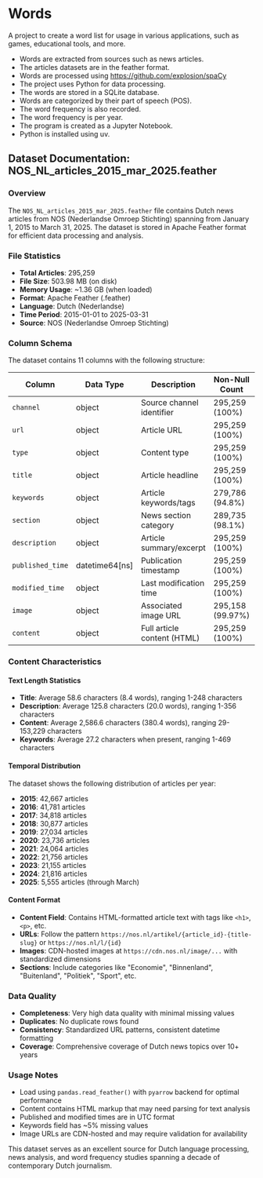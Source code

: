 # Words

A project to create a word list for usage in various applications, such as games, educational tools, and more.

- Words are extracted from sources such as news articles.
- The articles datasets are in the feather format.
- Words are processed using https://github.com/explosion/spaCy
- The project uses Python for data processing.
- The words are stored in a SQLite database.
- Words are categorized by their part of speech (POS).
- The word frequency is also recorded.
- The word frequency is per year.
- The program is created as a Jupyter Notebook.
- Python is installed using uv.

## Dataset Documentation: NOS_NL_articles_2015_mar_2025.feather

### Overview
The `NOS_NL_articles_2015_mar_2025.feather` file contains Dutch news articles from NOS (Nederlandse Omroep Stichting) spanning from January 1, 2015 to March 31, 2025. The dataset is stored in Apache Feather format for efficient data processing and analysis.

### File Statistics
- **Total Articles**: 295,259
- **File Size**: 503.98 MB (on disk)
- **Memory Usage**: ~1.36 GB (when loaded)
- **Format**: Apache Feather (.feather)
- **Language**: Dutch (Nederlandse)
- **Time Period**: 2015-01-01 to 2025-03-31
- **Source**: NOS (Nederlandse Omroep Stichting)

### Column Schema
The dataset contains 11 columns with the following structure:

| Column | Data Type | Description | Non-Null Count | Sample Values |
|--------|-----------|-------------|----------------|---------------|
| `channel` | object | Source channel identifier | 295,259 (100%) | "nos" |
| `url` | object | Article URL | 295,259 (100%) | "https://nos.nl/artikel/..." |
| `type` | object | Content type | 295,259 (100%) | "article" |
| `title` | object | Article headline | 295,259 (100%) | "Euro nu ook in Litouwen" |
| `keywords` | object | Article keywords/tags | 279,786 (94.8%) | "eurozone", "EU-voorzitter" |
| `section` | object | News section category | 289,735 (98.1%) | "Economie", "Binnenland", "Buitenland" |
| `description` | object | Article summary/excerpt | 295,259 (100%) | Short article summaries |
| `published_time` | datetime64[ns] | Publication timestamp | 295,259 (100%) | "2015-01-01 00:32:52" |
| `modified_time` | object | Last modification time | 295,259 (100%) | "2015-01-01 00:32:52" |
| `image` | object | Associated image URL | 295,158 (99.97%) | "https://cdn.nos.nl/image/..." |
| `content` | object | Full article content (HTML) | 295,259 (100%) | HTML formatted article text |

### Content Characteristics

#### Text Length Statistics
- **Title**: Average 58.6 characters (8.4 words), ranging 1-248 characters
- **Description**: Average 125.8 characters (20.0 words), ranging 1-356 characters  
- **Content**: Average 2,586.6 characters (380.4 words), ranging 29-153,229 characters
- **Keywords**: Average 27.2 characters when present, ranging 1-469 characters

#### Temporal Distribution
The dataset shows the following distribution of articles per year:
- **2015**: 42,667 articles
- **2016**: 41,781 articles  
- **2017**: 34,818 articles
- **2018**: 30,877 articles
- **2019**: 27,034 articles
- **2020**: 23,736 articles
- **2021**: 24,064 articles
- **2022**: 21,756 articles
- **2023**: 21,155 articles
- **2024**: 21,816 articles
- **2025**: 5,555 articles (through March)

#### Content Format
- **Content Field**: Contains HTML-formatted article text with tags like `<h1>`, `<p>`, etc.
- **URLs**: Follow the pattern `https://nos.nl/artikel/{article_id}-{title-slug}` or `https://nos.nl/l/{id}`
- **Images**: CDN-hosted images at `https://cdn.nos.nl/image/...` with standardized dimensions
- **Sections**: Include categories like "Economie", "Binnenland", "Buitenland", "Politiek", "Sport", etc.

### Data Quality
- **Completeness**: Very high data quality with minimal missing values
- **Duplicates**: No duplicate rows found
- **Consistency**: Standardized URL patterns, consistent datetime formatting
- **Coverage**: Comprehensive coverage of Dutch news topics over 10+ years

### Usage Notes
- Load using `pandas.read_feather()` with `pyarrow` backend for optimal performance
- Content contains HTML markup that may need parsing for text analysis
- Published and modified times are in UTC format
- Keywords field has ~5% missing values
- Image URLs are CDN-hosted and may require validation for availability

This dataset serves as an excellent source for Dutch language processing, news analysis, and word frequency studies spanning a decade of contemporary Dutch journalism.
